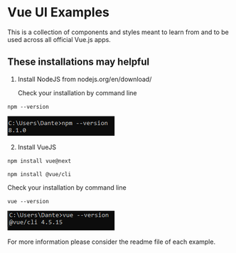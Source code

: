 # Vue UI Examples

This is a collection of components and styles meant to learn from and to be used across all official Vue.js apps.

## These installations may helpful 

1.  Install NodeJS from nodejs.org/en/download/

    Check your installation by command line
```
npm --version
```

![](https://raw.githubusercontent.com/MyCodePool/Vue-Examples/main/result_npm_installation.png)


2. Install VueJS
```
npm install vue@next
```

```
npm install @vue/cli
```

Check your installation by command line
   
```
vue --version
```

![](https://raw.githubusercontent.com/MyCodePool/Vue-Examples/main/result_vue_installation.png)


For more information please consider the readme file of each example.
